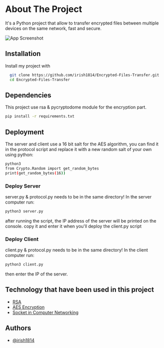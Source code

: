 
# About The Project

It's a Python project that allow to transfer encrypted files between multiple devices on the same network, fast and secure.


![App Screenshot](https://th.bing.com/th/id/R.e005149b9c6d53da75c41dac3de6c3a0?rik=yycaermDerpGHw&riu=http%3a%2f%2fwww.kpbiz.com.au%2fimages%2fcontent-securefiletransfer.jpg&ehk=u3htTM5C%2fefFmXr2XtvVWIqFBEaaVdvQWJz0bcDCfXo%3d&risl=&pid=ImgRaw&r=0)


## Installation

Install my project with 

```bash
  git clone https://github.com/irish1814/Encrypted-Files-Transfer.git
  cd Encrypted-Files-Transfer
```
    
## Dependencies

This project use rsa & pycryptodome module for the encryption part.

```bash
pip install -r requirements.txt
```
## Deployment

The server and client use a 16 bit salt for the AES algorithm, you can find it in the protocol script and replace it with a new random salt of your own using python:

```bash
python3
from Crypto.Random import get_random_bytes
print(get_random_bytes(16))
```

### Deploy Server
server.py & protocol.py needs to be in the same directory!
In the server computer run:
```bash
python3 server.py
```
after running the script, the IP address of the server will be printed on the console.
copy it and enter it when you'll deploy the client.py script

### Deploy Client
client.py & protocol.py needs to be in the same directory!
In the client computer run: 
```bash
python3 client.py
``` 
then enter the IP of the server.
## Technology that have been used in this project

 - [RSA](https://www.geeksforgeeks.org/rsa-algorithm-cryptography/)
 - [AES Encryption](https://www.geeksforgeeks.org/advanced-encryption-standard-aes/)
 - [Socket in Computer Networking](https://www.geeksforgeeks.org/socket-in-computer-network/)


## Authors

- [@irish1814](https://www.github.com/irish1814)
